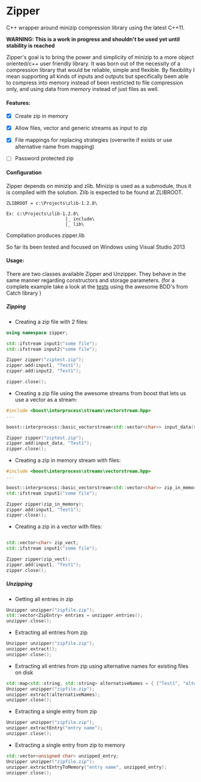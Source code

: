 # Zipper
C++ wrapper around minizip compression library using the latest C++11.

**WARNING: This is a work in progress and shouldn't be used yet until stability is reached**

Zipper's goal is to bring the power and simplicity of minizip to a more object oriented/c++ user friendly library.
It was born out of the necessity of a compression library that would be reliable, simple and flexible. By flexibility I mean supporting all kinds of inputs and outputs but specifically been able to compress into memory instead of been restricted to file compression only, and using data from memory instead of just files as well.

#### Features:
- [x] Create zip in memory
- [x] Allow files, vector and generic streams as input to zip
- [x] File mappings for replacing strategies (overwrite if exists or use alternative name from mapping)
- [ ] Password protected zip


#### Configuration
Zipper depends on minizip and zlib. Minizip is used as a submodule, thus it is compiled with the solution. Zlib is expected to be found at ZLIBROOT. 
```
ZLIBROOT = c:\Projects\zlib-1.2.8\

Ex: c:\Projects\zlib-1.2.8\
                      |_ include\
                      |_ lib\
```
Compilation produces zipper.lib

So far its been tested and focused on Windows using Visual Studio 2013


#### Usage:

There are two classes available Zipper and Unzipper. They behave in the same manner regarding constructors and storage parameters. (for a complete example take a look at the [tests](https://github.com/sebastiandev/zipper/blob/develop/test/file_zip_test.cpp ) using the awesome BDD's from Catch library )

##### Zipping

- Creating a zip file with 2 files:
```c++
using namespace zipper;

std::ifstream input1("some file");
std::ifstream input2("some file");

Zipper zipper("ziptest.zip");
zipper.add(input1, "Test1");
zipper.add(input2, "Test1");

zipper.close();
```

- Creating a zip file using the awesome streams from boost that lets us use a vector as a stream:

```c++
#include <boost\interprocess\streams\vectorstream.hpp>
...

boost::interprocess::basic_vectorstream<std::vector<char>> input_data(some_vector);

Zipper zipper("ziptest.zip");
zipper.add(input_data, "Test1");
zipper.close();
```

- Creating a zip in memory stream with files:
```c++
#include <boost\interprocess\streams\vectorstream.hpp>
...

boost::interprocess::basic_vectorstream<std::vector<char>> zip_in_memory;
std::ifstream input1("some file");

Zipper zipper(zip_in_memory);
zipper.add(input1, "Test1");
zipper.close();
```

- Creating a zip in a vector with files:
```c++

std::vector<char> zip_vect;
std::ifstream input1("some file");

Zipper zipper(zip_vect);
zipper.add(input1, "Test1");
zipper.close();
```

##### Unzipping
- Getting all entries in zip
```c++
Unzipper unzipper("zipfile.zip");
std::vector<ZipEntry> entries = unzipper.entries();
unzipper.close();
```

- Extracting all entries from zip
```c++
Unzipper unzipper("zipfile.zip");
unzipper.extract();
unzipper.close();
```

- Extracting all entries from zip using alternative names for existing files on disk
```c++
std::map<std::string, std::string> alternativeNames = { {"Test1", "alternative_name_test1"} };
Unzipper unzipper("zipfile.zip");
unzipper.extract(alternativeNames);
unzipper.close();
```

- Extracting a single entry from zip
```c++
Unzipper unzipper("zipfile.zip");
unzipper.extractEntry("entry name");
unzipper.close();
```

- Extracting a single entry from zip to memory
```c++
std::vector<unsigned char> unzipped_entry;
Unzipper unzipper("zipfile.zip");
unzipper.extractEntryToMemory("entry name", unzipped_entry);
unzipper.close();
```
